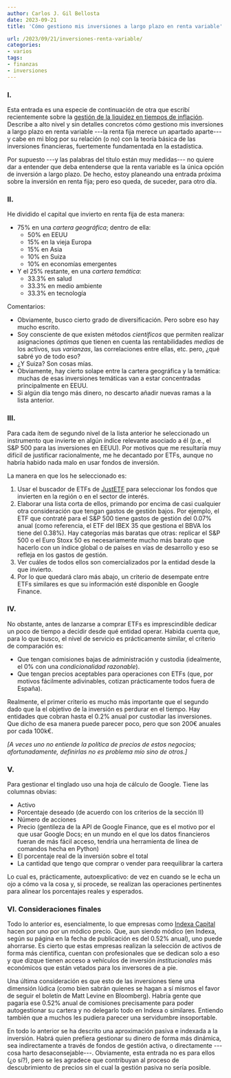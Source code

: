 ```yaml
---
author: Carlos J. Gil Bellosta
date: 2023-09-21
title: 'Cómo gestiono mis inversiones a largo plazo en renta variable'

url: /2023/09/21/inversiones-renta-variable/
categories:
- varios
tags:
- finanzas
- inversiones
---
```


### I.

Esta entrada es una especie de continuación de otra que escribí recientemente sobre la
[gestión de la liquidez en tiempos de inflación](/2023/09/14/gestion-liquidez/).
Describe a alto nivel y sin detalles concretos cómo gestiono mis inversiones a largo plazo en renta variable ---la renta fija merece un apartado aparte--- y cabe en mi blog por su relación (o no) con la teoría básica de las inversiones financieras, fuertemente fundamentada en la estadística.

Por supuesto ---y las palabras del título están muy medidas--- no quiere dar a entender que deba entenderse que la renta variable es la única opción de inversión a largo plazo. De hecho, estoy planeando una entrada próxima sobre la inversión en renta fija; pero eso queda, de suceder, para otro día.

### II.

He dividido el capital que invierto en renta fija de esta manera:

* 75% en una _cartera geográfica_; dentro de ella:
    - 50% en EEUU
    - 15% en la vieja Europa
    - 15% en Asia
    - 10% en Suiza
    - 10% en economías emergentes
* Y el 25% restante, en una _cartera temática_:
    - 33.3% en salud
    - 33.3% en medio ambiente
    - 33.3% en tecnología

Comentarios:
- Obviamente, busco cierto grado de diversificación. Pero sobre eso hay mucho escrito.
- Soy consciente de que existen métodos _científicos_ que permiten realizar asignaciones _óptimas_ que tienen en cuenta las rentabilidades _medias_ de los activos, sus _varianzas_, las correlaciones entre ellas, etc. pero, ¿qué sabré yo de todo eso?
- ¿Y Suiza? Son cosas mías.
- Obviamente, hay cierto solape entre la cartera geográfica y la temática: muchas de esas inversiones temáticas van a estar concentradas principalmente en EEUU.
- Si algún día tengo más dinero, no descarto añadir nuevas ramas a la lista anterior.


### III.

Para cada ítem de segundo nivel de la lista anterior he seleccionado un instrumento que invierte en algún índice relevante asociado a él (p.e., el S&P 500 para las inversiones en EEUU). Por motivos que me resultaría muy difícil de justificar racionalmente, me he decantado por ETFs, aunque no habría habido nada malo en usar fondos de inversión.

La manera en que los he seleccionado es:

1. Usar el buscador de ETFs de [JustETF](https://www.justetf.com/es/) para seleccionar los fondos que invierten en la región o en el sector de interés.
1. Elaborar una lista corta de ellos, primando por encima de casi cualquier otra consideración que tengan gastos de gestión bajos. Por ejemplo, el ETF que contraté para el S&P 500 tiene gastos de gestión del 0.07% anual (como referencia, el ETF del IBEX 35 que gestiona el BBVA los tiene del 0.38%). Hay categorías más baratas que otras: replicar el S&P 500 o el Euro Stoxx 50 es necesariamente mucho más barato que hacerlo con un índice global o de países en vías de desarrollo y eso se refleja en los gastos de gestión.
1. Ver cuáles de todos ellos son comercializados por la entidad desde la que invierto.
1. Por lo que quedará claro más abajo, un criterio de desempate entre ETFs similares es que su información esté disponible en Google Finance.

### IV.

No obstante, antes de lanzarse a comprar ETFs es imprescindible dedicar un poco de tiempo a decidir desde qué entidad operar. Habida cuenta que, para lo que busco, el nivel de servicio es prácticamente similar, el criterio de comparación es:

* Que tengan comisiones bajas de administración y custodia (idealmente, el 0% con una _condicionalidad razonable_).
* Que tengan precios aceptables para operaciones con ETFs (que, por motivos fácilmente adivinables, cotizan prácticamente todos fuera de España).

Realmente, el primer criterio es mucho más importante que el segundo dado que la el objetivo de la inversión es perdurar en el tiempo. Hay entidades que cobran hasta el 0.2% anual por custodiar las inversiones. Que dicho de esa manera puede parecer poco, pero que son 200€ anuales por cada 100k€.

_[A veces uno no entiende la política de precios de estos negocios; afortunadamente, definirlas no es problema mío sino de otros.]_

### V.

Para gestionar el tinglado uso una hoja de cálculo de Google. Tiene las columnas obvias:
* Activo
* Porcentaje deseado (de acuerdo con los criterios de la sección II)
* Número de acciones
* Precio (gentileza de la API de Google Finance, que es el motivo por el que usar Google Docs; en un mundo en el que los datos financieros fueran de más fácil acceso, tendría una herramienta de línea de comandos hecha en Python)
* El porcentaje real de la inversión sobre el total
* La cantidad que tengo que comprar o vender para reequilibrar la cartera

Lo cual es, prácticamente, autoexplicativo: de vez en cuando se le echa un ojo a cómo va la cosa y, si procede, se realizan las operaciones pertinentes para alinear los porcentajes reales y esperados.

### VI. Consideraciones finales

Todo lo anterior es, esencialmente, lo que empresas como
[Indexa Capital](https://indexacapital.com/es/esp/)
hacen por uno por un módico precio. Que, aun siendo módico (en Indexa, según su página en la fecha de publicación es del 0.52% anual), uno puede ahorrarse. Es cierto que estas empresas realizan la selección de activos de forma más científica, cuentan con profesionales que se dedican solo a eso y que dizque tienen acceso a vehículos de inversión _institucionales_ más económicos que están vetados para los inversores de a pie.

Una última consideración es que esto de las inversiones tiene una dimensión lúdica (como bien sabrán quienes se hagan a sí mismos el favor de seguir el boletín de Matt Levine en Bloomberg). Habría gente que pagaría ese 0.52% anual de comisiones precisamente para poder autogestionar su cartera y no delegarlo todo en Indexa o similares. Entiendo también que a muchos les pudiera parecer una servidumbre insoportable.

En todo lo anterior se ha descrito una aproximación pasiva e indexada a la inversión. Habrá quien prefiera gestionar su dinero de forma más dinámica, sea indirectamente a través de fondos de gestión activa, o directamente ---cosa harto desaconsejable---. Obviamente, esta entrada no es para ellos (¿o sí?), pero se les agradece que contribuyan al proceso de descubrimiento de precios sin el cual la gestión pasiva no sería posible.